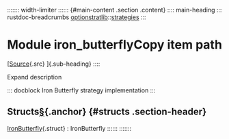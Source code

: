 ::::::: width-limiter
:::::: {#main-content .section .content}
:::: main-heading
::: rustdoc-breadcrumbs
[optionstratlib](../../index.html)::[strategies](../index.html)
:::

# Module iron_butterflyCopy item path

[[Source](../../../src/optionstratlib/strategies/iron_butterfly.rs.html#14-3385){.src}
]{.sub-heading}
::::

Expand description

::: docblock
Iron Butterfly strategy implementation
:::

## Structs[§](#structs){.anchor} {#structs .section-header}

[IronButterfly](struct.IronButterfly.html "struct optionstratlib::strategies::iron_butterfly::IronButterfly"){.struct}
:   IronButterfly
::::::
:::::::
